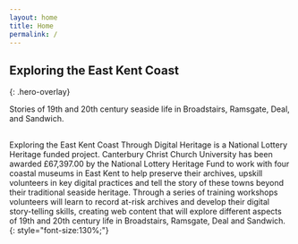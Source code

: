 ```yaml
---
layout: home
title: Home
permalink: /
---
```


<style>

.hero-overlay{
  min-height: clamp(320px, 60vh, 720px);
  background: 
    linear-gradient(to bottom right, rgba(0,0,0,.4), rgba(0,0,0,.2)),
    url(/assets/images/hero-placeholder.png) center / cover no-repeat;
  display: flex; flex-direction: column; align-items: center; justify-content: center;
  color: white; text-align: center;
}

.hero-overlay h2 {
  font-size: clamp(2rem, 4vw + 1rem, 4rem);
  line-height: 1.1;
  margin-bottom: 0.5em;
}

.hero-overlay p {
  font-size: clamp(1rem, 1.5vw + 2rem, 2rem);
  line-height: 1.3;
  max-width: 60ch; /* keeps text comfortably readable */
  margin: 0 auto;  /* center under heading */
}
</style>

## Exploring the East Kent Coast
{: .hero-overlay}

Stories of 19th and 20th century seaside life in Broadstairs, Ramsgate, Deal, and Sandwich.

##

Exploring the East Kent Coast Through Digital Heritage is a National Lottery Heritage funded project. Canterbury Christ Church University has been awarded £67,397.00 by the National Lottery Heritage Fund to work with four coastal museums in East Kent to help preserve their archives, upskill volunteers in key digital practices and tell the story of these towns beyond their traditional seaside heritage. Through a series of training workshops volunteers will learn to record at-risk archives and develop their digital story-telling skills, creating web content that will explore different aspects of 19th and 20th century life in Broadstairs, Ramsgate, Deal and Sandwich.
{: style="font-size:130%;"}